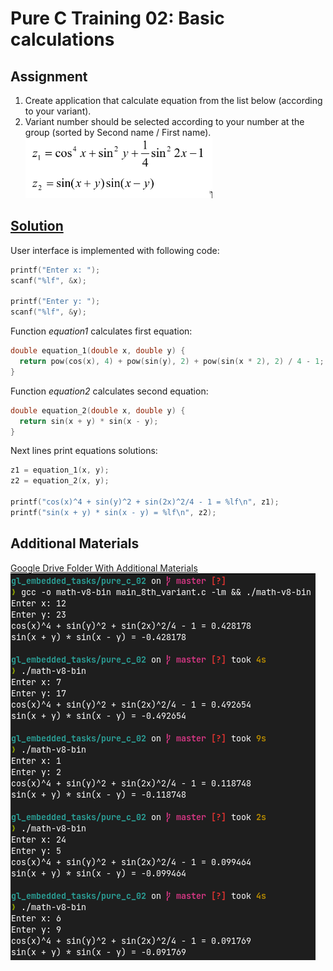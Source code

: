 # Pure C Training 02: Basic calculations

## Assignment
1. Create application that calculate equation from the list below (according to your variant).
2. Variant number should be selected according to your number at the group (sorted by Second name / First name).
![8th Variant Equations](additional_materials/8v_equations.png)

## [Solution](main_8th_variant.c)
User interface is implemented with following code:
```c
printf("Enter x: ");
scanf("%lf", &x);

printf("Enter y: ");
scanf("%lf", &y);
```
Function *equation1* calculates first equation:
```c
double equation_1(double x, double y) {
  return pow(cos(x), 4) + pow(sin(y), 2) + pow(sin(x * 2), 2) / 4 - 1;
}
```
Function *equation2* calculates second equation:
```c
double equation_2(double x, double y) { 
  return sin(x + y) * sin(x - y); 
}
```
Next lines print equations solutions:
```c
z1 = equation_1(x, y);
z2 = equation_2(x, y);

printf("cos(x)^4 + sin(y)^2 + sin(2x)^2/4 - 1 = %lf\n", z1);
printf("sin(x + y) * sin(x - y) = %lf\n", z2);
```

## Additional Materials
[Google Drive Folder With Additional Materials](https://drive.google.com/drive/folders/1GEbFZ1Bq5zHfxTTVcIxt6ecW6pCkitc2?usp=share_link)
![Program Output](additional_materials/execution_result.png)
